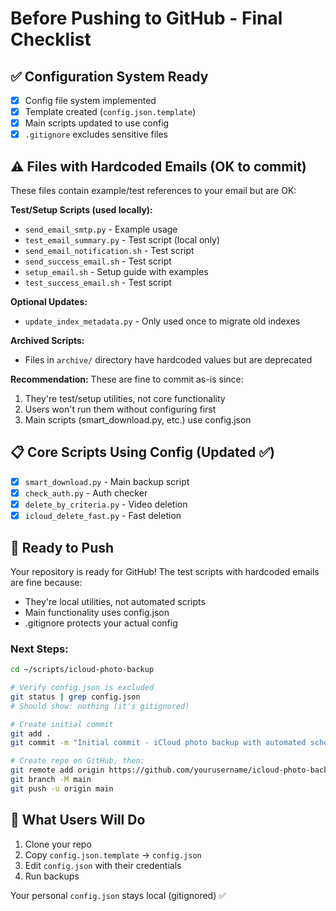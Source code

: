 # Before Pushing to GitHub - Final Checklist

## ✅ Configuration System Ready

- [x] Config file system implemented
- [x] Template created (`config.json.template`)
- [x] Main scripts updated to use config
- [x] `.gitignore` excludes sensitive files

## ⚠️ Files with Hardcoded Emails (OK to commit)

These files contain example/test references to your email but are OK:

**Test/Setup Scripts (used locally):**
- `send_email_smtp.py` - Example usage
- `test_email_summary.py` - Test script (local only)
- `send_email_notification.sh` - Test script
- `send_success_email.sh` - Test script
- `setup_email.sh` - Setup guide with examples
- `test_success_email.sh` - Test script

**Optional Updates:**
- `update_index_metadata.py` - Only used once to migrate old indexes

**Archived Scripts:**
- Files in `archive/` directory have hardcoded values but are deprecated

**Recommendation:** These are fine to commit as-is since:
1. They're test/setup utilities, not core functionality
2. Users won't run them without configuring first
3. Main scripts (smart_download.py, etc.) use config.json

## 📋 Core Scripts Using Config (Updated ✅)

- [x] `smart_download.py` - Main backup script
- [x] `check_auth.py` - Auth checker
- [x] `delete_by_criteria.py` - Video deletion
- [x] `icloud_delete_fast.py` - Fast deletion

## 🚀 Ready to Push

Your repository is ready for GitHub! The test scripts with hardcoded emails are fine because:
- They're local utilities, not automated scripts
- Main functionality uses config.json
- .gitignore protects your actual config

### Next Steps:

```bash
cd ~/scripts/icloud-photo-backup

# Verify config.json is excluded
git status | grep config.json
# Should show: nothing (it's gitignored)

# Create initial commit
git add .
git commit -m "Initial commit - iCloud photo backup with automated scheduling"

# Create repo on GitHub, then:
git remote add origin https://github.com/yourusername/icloud-photo-backup.git
git branch -M main
git push -u origin main
```

## 🎯 What Users Will Do

1. Clone your repo
2. Copy `config.json.template` → `config.json`
3. Edit `config.json` with their credentials
4. Run backups

Your personal `config.json` stays local (gitignored) ✅
